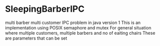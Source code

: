 # SleepingBarberIPC
multi barber multi customer IPC problem in java version 1
This is an implementation using POSIX semaphore and mutex 
For general situation where multiple customers, multiple barbers and no of eaiting chairs 
These are parameters that can be set 
